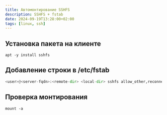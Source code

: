```yaml
---
title: Автомонтирование SSHFS
description: SSHFS + fstab
date: 2024-09-19T13:28:00+02:00
tags: [linux, ssh]
---
```


## Установка пакета на клиенте

```shell
apt -y install sshfs
```

## Добавление строки в /etc/fstab

```python
<user>@<server-fqdn>:<remote-dir> <local-dir> sshfs allow_other,reconnect 0 
```

## Проверка монтирования

```shell
mount -a
```

